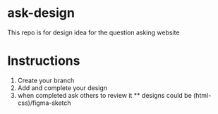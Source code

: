 # ask-design
This repo is for design idea  for  the question asking website 
# Instructions
1. Create your branch 
2. Add and complete your design 
3. when completed ask others to review it
** designs could be (html-css)/figma-sketch  
